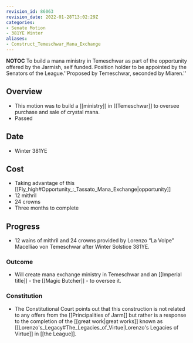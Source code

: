 ```yaml
---
revision_id: 86063
revision_date: 2022-01-28T13:02:29Z
categories:
- Senate Motion
- 381YE Winter
aliases:
- Construct_Temeschwar_Mana_Exchange
---
```



__NOTOC__
To build a mana ministry in Temeschwar as part of the opportunity offered by the Jarmish, self funded. Position holder to be appointed by the Senators of the League.''Proposed by Temeschwar, seconded by Miaren.''
## Overview
* This motion was to build a [[ministry]] in [[Temeschwar]] to oversee purchase and sale of crystal mana.
* Passed
## Date
* Winter 381YE
## Cost
* Taking advantage of this [[Fly_high#Opportunity_:_Tassato_Mana_Exchange|opportunity]]
* 12 mithril
* 24 crowns 
* Three months to complete
## Progress
* 12 wains of mithril and 24 crowns provided by Lorenzo “La Volpe” Macelliao von Temeschwar after Winter Solstice 381YE.
### Outcome
* Will create mana exchange ministry in Temeschwar and an [[Imperial title]] - the [[Magic Butcher]] - to oversee it.

### Constitution
* The Constitutional Court points out that this construction is not related to any offers from the [[Principalities of Jarm]] but rather is a response to the completion of the [[great work|great works]] known as [[Lorenzo's_Legacy#The_Legacies_of_Virtue|Lorenzo's Legacies of Virtue]] in [[the League]].